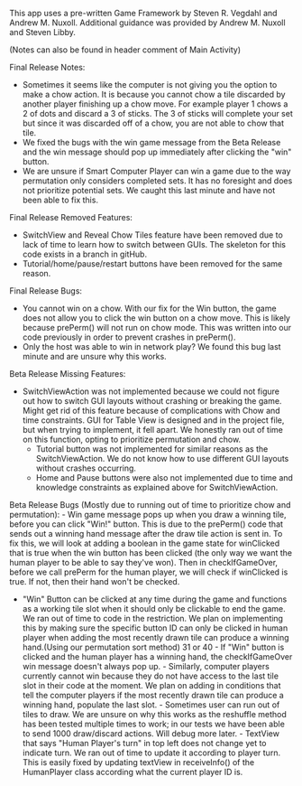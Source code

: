 This app uses a pre-written Game Framework by Steven R. Vegdahl and Andrew M. Nuxoll. Additional guidance was provided by Andrew M. Nuxoll and Steven Libby.

(Notes can also be found in header comment of Main Activity)

Final Release Notes:
- Sometimes it seems like the computer is not giving you the option to make a chow action. It is
   	because you cannot chow a tile discarded by another player finishing up a chow move. For
   	example player 1 chows a 2 of dots and discard a 3 of sticks. The 3 of sticks will complete
   	your set but since it was discarded off of a chow, you are not able to chow that tile.
- We fixed the bugs with the win game message from the Beta Release and the win message should
  	pop up immediately after clicking the "win" button.
- We are unsure if Smart Computer Player can win a game due to the way permutation only considers
   	completed sets. It has no foresight and does not prioritize potential sets. We caught this
   	last minute and have not been able to fix this.

Final Release Removed Features:
   - SwitchView and Reveal Chow Tiles feature have been removed due to lack of time to learn how to
   	switch between GUIs. The skeleton for this code exists in a branch in gitHub.
   - Tutorial/home/pause/restart buttons have 	been removed for the same reason.
 
Final Release Bugs:
   - You cannot win on a chow. With our fix for the Win button, the game does not allow you to
 		click the win button on a chow move. This is likely because prePerm() will not run on chow
 		mode. This was written into our code previously in order to prevent crashes in prePerm().
   - Only the host was able to win in network play? We found this bug last minute and are unsure
   	why this works.
 
Beta Release Missing Features:
  - SwitchViewAction was not implemented because we could not figure out how to switch
  		GUI layouts without crashing or breaking the game. Might get rid of this feature because
  		of complications with Chow and time constraints. GUI for Table View is designed and in the
  		project file, but when trying to implement, it fell apart. We honestly ran out of time on
  		this function, opting to prioritize permutation and chow.
	- Tutorial button was not implemented for similar reasons as the SwitchViewAction. We do not
  	  	know how to use different GUI layouts without crashes occurring.
	- Home and Pause buttons were also not implemented due to time and knowledge constraints as
  		explained above for SwitchViewAction.

Beta Release Bugs (Mostly due to running out of time to prioritize chow and permutation):
 	- Win game message pops up when you draw a winning tile, before you can click "Win!" button.
 		This is due to the prePerm() code that sends out a winning hand message after the draw tile
 		action is sent in. To fix this, we will look at adding a boolean in the game state
 		for winClicked that is true when the win button has been clicked (the only way we want the
 		human player to be able to say they've won). Then in checkIfGameOver, before we call prePerm
 		for the human player, we will check if winClicked is true. If not, then their hand won't be
 		checked.
   - "Win" Button can be clicked at any time during the game and functions as a working tile slot
 		when it should only be clickable to end the game. We ran out of time to code in the
 		restriction. We plan on implementing this by making sure the specific button ID can only
 		be clicked in human player when adding the most recently drawn tile can produce a winning
 		hand.(Using our permutation sort method) 31 or 40
 	- If "Win" button is clicked and the human player has a winning hand, the checkIfGameOver win
 		message doesn't always pop up.
 	- Similarly, computer players currently cannot win because they do not have access to the last
 		tile slot in their code at the moment. We plan on adding in conditions that tell the computer
 		players if the most recently drawn tile can produce a winning hand, populate the last slot.
 	- Sometimes user can run out of tiles to draw. We are unsure on why this works as the reshuffle
 		method has been tested multiple times to work; in our tests we have been able to send 1000
 		draw/discard actions. Will debug more later.
 	- TextView that says "Human Player's turn" in top left does not change yet to indicate turn. We
 		ran out of time to update it according to player turn. This is easily fixed by updating textView
 		in receiveInfo() of the HumanPlayer class according what the current player ID is.
